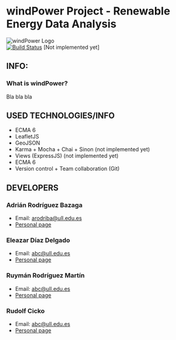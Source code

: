 # windPower Project - Renewable Energy Data Analysis 

![windPower Logo](https://raw.githubusercontent.com/AdrianBZG/windPower-Project/master/resources/images/Logo.jpg?token=AH5FglpAzqIPjqeEqwPxcE33HtS66Pc1ks5XOZsVwA%3D%3D "windPower Logo")<br>
[![Build Status](https://travis-ci.org/LambdaCode/AJAX-ECMA6-Modules-Files.svg?branch=master)](https://travis-ci.org/LambdaCode/AJAX-ECMA6-Modules-Files) [Not implemented yet]


## INFO:

### What is windPower?

Bla bla bla

## USED TECHNOLOGIES/INFO
- ECMA 6 <br>
- LeafletJS <br>
- GeoJSON <br>
- Karma + Mocha + Chai + Sinon (not implemented yet)<br>
- Views (ExpressJS) (not implemented yet)<br>
- ECMA 6 <br>
- Version control + Team collaboration (Git) <br>

## DEVELOPERS

### Adrián Rodríguez Bazaga
  - Email: arodriba@ull.edu.es
  - [Personal page](http://adrianbzg.github.io)
  
### Eleazar Díaz Delgado
  - Email: abc@ull.edu.es
  - [Personal page](http://abc.github.io)
  
### Ruymán Rodríguez Martín
  - Email: abc@ull.edu.es
  - [Personal page](http://abc.github.io)
  
### Rudolf Cicko
  - Email: abc@ull.edu.es
  - [Personal page](http://abc.github.io)

